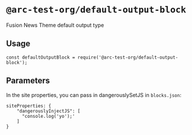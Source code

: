 # `@arc-test-org/default-output-block`

Fusion News Theme default output type

## Usage

```
const defaultOutputBlock = require('@arc-test-org/default-output-block');
```

## Parameters 

In the site properties, you can pass in dangerouslySetJS in `blocks.json`: 

```
siteProperties: {
    "dangerouslyInjectJS": [
      "console.log('yo');'
    ]
}
```